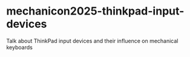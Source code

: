# mechanicon2025-thinkpad-input-devices
Talk about ThinkPad input devices and their influence on mechanical keyboards
